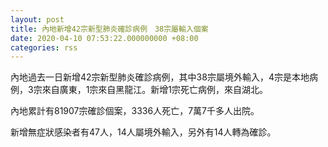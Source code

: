 ```yaml
---
layout: post
title: 內地新增42宗新型肺炎確診病例　38宗屬輸入個案
date: 2020-04-10 07:53:22.000000000 +08:00
categories: rss
---
```


內地過去一日新增42宗新型肺炎確診病例，其中38宗屬境外輸入，4宗是本地病例，3宗來自廣東，1宗來自黑龍江。新增1宗死亡病例，來自湖北。

內地累計有81907宗確診個案，3336人死亡，7萬7千多人出院。

新增無症狀感染者有47人，14人屬境外輸入，另外有14人轉為確診。
